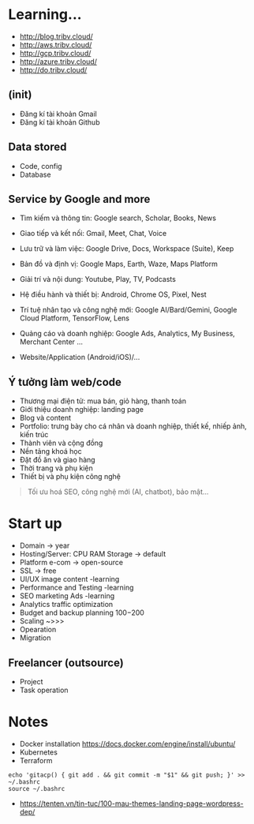 # Learning...

* http://blog.tribv.cloud/
* http://aws.tribv.cloud/
* http://gcp.tribv.cloud/
* http://azure.tribv.cloud/
* http://do.tribv.cloud/

## (init)
- Đăng kí tài khoản Gmail
- Đăng kí tài khoản Github

## Data stored
- Code, config
- Database

## Service by Google and more
- Tìm kiếm và thông tin: Google search, Scholar, Books, News
- Giao tiếp và kết nối: Gmail, Meet, Chat, Voice
- Lưu trữ và làm việc: Google Drive, Docs, Workspace (Suite), Keep
- Bản đồ và định vị: Google Maps, Earth, Waze, Maps Platform
- Giải trí và nội dung: Youtube, Play, TV, Podcasts
- Hệ điều hành và thiết bị: Android, Chrome OS, Pixel, Nest
- Trí tuệ nhân tạo và công nghệ mới: Google AI/Bard/Gemini, Google Cloud Platform, TensorFlow, Lens
- Quảng cáo và doanh nghiệp: Google Ads, Analytics, My Business, Merchant Center
...

- Website/Application (Android/iOS)/...

## Ý tưởng làm web/code
- Thương mại điện tử: mua bán, giỏ hàng, thanh toán
- Giới thiệu doanh nghiệp: landing page
- Blog và content
- Portfolio: trưng bày cho cá nhân và doanh nghiệp, thiết kế, nhiếp ảnh, kiến trúc
- Thành viên và cộng đồng
- Nền tảng khoá học
- Đặt đồ ăn và giao hàng
- Thời trang và phụ kiện
- Thiết bị và phụ kiện công nghệ

> Tối ưu hoá SEO, công nghệ mới (AI, chatbot), bảo mật...

# Start up
- Domain -> year
- Hosting/Server: CPU RAM Storage -> default
- Platform e-com -> open-source
- SSL -> free
- UI/UX image content -learning
- Performance and Testing -learning
- SEO marketing Ads -learning
- Analytics traffic optimization
- Budget and backup planning $100-$200
- Scaling ~>>>
- Opearation
- Migration

## Freelancer (outsource)
- Project
- Task operation

# Notes

- Docker installation https://docs.docker.com/engine/install/ubuntu/
- Kubernetes
- Terraform

```
echo 'gitacp() { git add . && git commit -m "$1" && git push; }' >> ~/.bashrc
source ~/.bashrc
```

- https://tenten.vn/tin-tuc/100-mau-themes-landing-page-wordpress-dep/